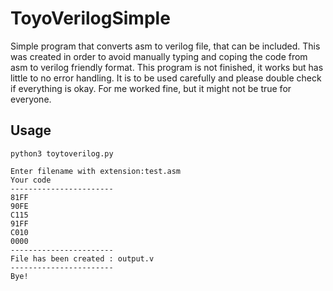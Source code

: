 # ToyoVerilogSimple
Simple program that converts asm to verilog file, that can be included.
This was created in order to avoid manually typing and coping the code
from asm to verilog friendly format. This program is not finished, it works
but has little to no error handling. It is to be used carefully and please
double check if everything is okay. For me worked fine, but it might not be
true for everyone.

## Usage
```
python3 toytoverilog.py

Enter filename with extension:test.asm
Your code
-----------------------
81FF
90FE
C115
91FF
C010
0000
-----------------------
File has been created : output.v
-----------------------
Bye!

```
